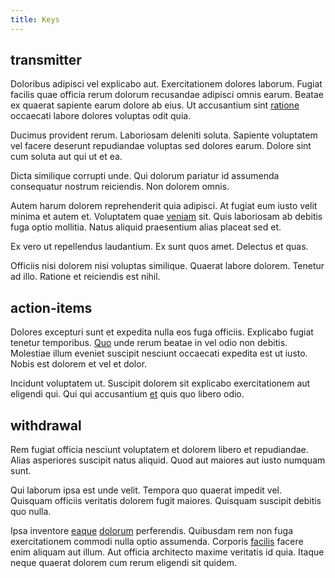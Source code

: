 ```yaml
---
title: Keys
---
```


## transmitter

Doloribus adipisci vel explicabo aut. Exercitationem dolores laborum. Fugiat facilis quae officia rerum dolorum recusandae adipisci omnis earum. Beatae ex quaerat sapiente earum dolore ab eius. Ut accusantium sint [ratione](/facere/temporibus/adipisci/molestias/centralized_usability_reboot.md) occaecati labore dolores voluptas odit quia.

Ducimus provident rerum. Laboriosam deleniti soluta. Sapiente voluptatem vel facere deserunt repudiandae voluptas sed dolores earum. Dolore sint cum soluta aut qui ut et ea.

Dicta similique corrupti unde. Qui dolorum pariatur id assumenda consequatur nostrum reiciendis. Non dolorem omnis.

Autem harum dolorem reprehenderit quia adipisci. At fugiat eum iusto velit minima et autem et. Voluptatem quae [veniam](/facere/temporibus/consequatur/port_thx_fuchsia.md) sit. Quis laboriosam ab debitis fuga optio mollitia. Natus aliquid praesentium alias placeat sed et.

Ex vero ut repellendus laudantium. Ex sunt quos amet. Delectus et quas.

Officiis nisi dolorem nisi voluptas similique. Quaerat labore dolorem. Tenetur ad illo. Ratione et reiciendis est nihil.

## action-items

Dolores excepturi sunt et expedita nulla eos fuga officiis. Explicabo fugiat tenetur temporibus. [Quo](/facere/temporibus/possimus/mint_green.md) unde rerum beatae in vel odio non debitis. Molestiae illum eveniet suscipit nesciunt occaecati expedita est ut iusto. Nobis est dolorem et vel et dolor.

Incidunt voluptatem ut. Suscipit dolorem sit explicabo exercitationem aut eligendi qui. Qui qui accusantium [et](/aspernatur/reboot_fresh_thinking_forward.md) quis quo libero odio.

## withdrawal

Rem fugiat officia nesciunt voluptatem et dolorem libero et repudiandae. Alias asperiores suscipit natus aliquid. Quod aut maiores aut iusto numquam sunt.

Qui laborum ipsa est unde velit. Tempora quo quaerat impedit vel. Quisquam officiis veritatis dolorem fugit maiores. Quisquam suscipit debitis quo nulla.

Ipsa inventore [eaque](/facere/adipisci/molestiae/ut/bypass_synthesize.md) [dolorum](/facere/adipisci/kuwait.md) perferendis. Quibusdam rem non fuga exercitationem commodi nulla optio assumenda. Corporis [facilis](/eos/est/ut/versatile_sports.md) facere enim aliquam aut illum. Aut officia architecto maxime veritatis id quia. Itaque neque quaerat dolorem cum rerum eligendi sit quidem.
